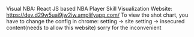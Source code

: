 Visual NBA: React JS based NBA Player Skill Visualization
Website: https://dev.d29w5uai9jw2iw.amplifyapp.com/
To view the shot chart, you have to change the config in chrome: setting -> site setting -> insecured content(needs to allow this website)
sorry for the inconvenient
